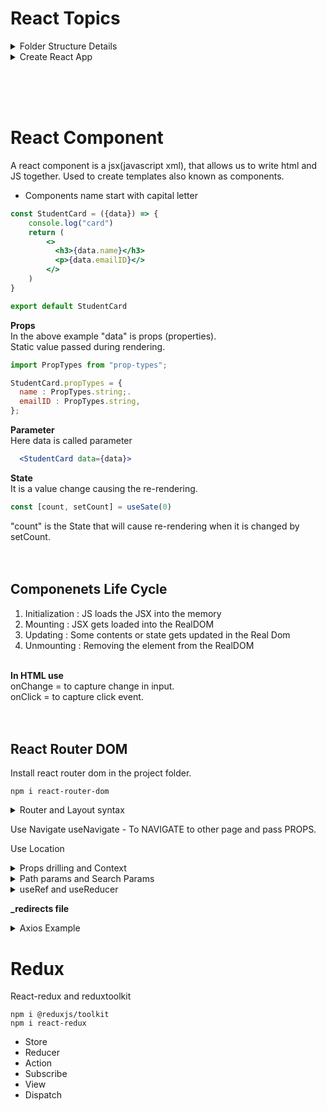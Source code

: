 # React Topics

<details>
  <summary> Folder Structure Details </summary>

  "node_modules" folder:
  "package.json" file:
  "package-lock.json" file:
  "vite.config.js" file:
  "index.html" file:
  "main.jsx" or "index.jsx" file :
  
</details>

<details>
  <summary> Create React App  </summary>
  
  ```console
npm create vite@latest
√ Project name: ... Day22-ReactComponentsLandingPage //Enter your folder name 
√ Package name: ... day22-reactcomponentslandingpage //Enter your pakage name 
√ Select a framework: » React //Select React framework 
√ Select a variant: » JavaScript + SWC //Select js+swc varient 

cd Day22-ReactComponentsLandingPage
npm install //Creates node_modules folder inside Project folder
npm run dev //run the react app in local environment
```

</details>

<br/><br/><br/>

# React Component
A react component is a jsx(javascript xml), that allows us to write html and JS together. Used to create templates also known as components.
- Components name start with capital letter

```jsx
const StudentCard = ({data}) => {
    console.log("card")
    return (
        <>
          <h3>{data.name}</h3>
          <p>{data.emailID}</>
        </>
    )
}

export default StudentCard
```

**Props**  
In the above example "data" is props (properties).  
Static value passed during rendering.<br/>

```jsx
import PropTypes from "prop-types";

StudentCard.propTypes = {
  name : PropTypes.string;.
  emailID : PropTypes.string,
};
```

**Parameter**  
Here data is called parameter
```jsx
  <StudentCard data={data}>
```

**State**<br/>
It is a value change causing the re-rendering.<br>

```jsx
const [count, setCount] = useSate(0)
```

"count" is the State that will cause re-rendering when it is changed by setCount.<br/>
<br/><br/>

## Componenets Life Cycle
1. Initialization : JS loads the JSX into the memory
2. Mounting : JSX gets loaded into the RealDOM
3. Updating : Some contents or state gets updated in the Real Dom
4. Unmounting : Removing the element from the RealDOM
<br/><br/>

**In HTML use**<br/>
onChange = to capture change in input.<br/>
onClick = to capture click event.<br/>
<br/><br/>

## React Router DOM
Install react router dom in the project folder.
```console 
npm i react-router-dom
```
<details>
  <summary>Router and Layout syntax</summary>

  App.jsx
  ```jsx
  import './App.css'

  import { BrowserRouter,Routes,Route } from "react-router-dom";
  
  import Layout from "./layout/Layout.jsx"
  import Home from './pages/Home.jsx'
  
  function App() {
  
    return (
      <>
        <BrowserRouter>
          <Routes>
            <Route path="/" element={<Layout/>}>
              <Route index element={<Home/>}/>
            </Route>
          </Routes>
        </BrowserRouter>
      </>
    )
  }
  
  export default App
  ```

  Layout.jsx
  ```jsx
  import {Outlet} from "react-router-dom"
  
  function Layout(){
      return(
          <>
  
              <Outlet/>
  
          </>
      )
  }
  
  export default Layout
  ```

  Home.jsx
  
  ```jsx
  function Home(){
      return(<>
          <h1>HomePage</h1>
      </>)
  }
  
  export default Home
  ```
  
</details>

Use Navigate
useNavigate - To NAVIGATE to other page and pass PROPS.

Use Location

<details>
  <summary>
    Props drilling and Context
  </summary>

  **Context**<br>

  A [Context.jsx](./ReactExamples/Context/Context.jsx) file for reference.<br/>
  
  - Creation
    ```jsx
    import {createContext} from "react"
    const ModeContext = createContext(null)
    ```
  - Provider
    ```jsx
    const [mode,setMode] =  useState("light")
    <ModeContext.Provider value = {mode, changeMode}>
      <SubLayout/>
    </ModeContext.Provider>
    ```
  - Subscriber
    Insede SubLayOut
    ```jsx
     const {mode : mode, changeMode} = useContext(ModeContext);
    ```
  
</details>

<details>
  <summary>
    Path params and Search Params
  </summary>

  Path Params

  Search Params
  
</details>

<details>
  <summary>
    useRef and useReducer
  </summary>

  <h4>useRef</h4>
  Do Not use in rendering
  Hook to access DOM element.  
  ref.current === e.target (very similar)
  let ref = useRef(null) 
  ref.current.style.color = "green"  
  
  <h4>useReducer</h4>
  Reducer is a function used to manipulate a single value in different sccenarios.  
  
  ```jsx
  //Normal way

  function handleMove(move){
  switch(move){
    Case "up"
    if(pos.top !== 0){
    pos.top = pos.top-100px;
    }
    break;
    Case "dowm"
    if(pos.top !== 200){
    pos.top = pos.top+100px;
    }
    break;
  }
  }
  ```

  ```jsx
  // Reducer
  const moveReducer = (state = {top:0,left:0}, action)=>{
      switch(action){
      Case "up"
      if(state.top !== 0){
      return {
        ...state,
        top: state.top + 100,
      }
      }
      return state
      Case "down"
      if(state.top !== 200){
      return {
        ...state,
        top: state.top + 100,
      }
      }
      return state
  
    }
  }


  let [pos, dispatch] = useReducer(moveReducer, {top:0, left:0});

  return(
<>
<button onClick={()=>dispatch("up")}>UP</button>
<button onClick={()=>dispatch("down")}>Down</button>
</>
)
  ```
  
</details>


**_redirects file**


<details>
  <summary>
    Axios Example
  </summary>

  ```jsx
import axios from "axios";

const instance = axios.create({
    baseURL : url,
    timeout : 1000,
    headers : {
        'X-Custom-Header': 'foobar'
    }
})

//Using simple axios call
async function GetAllPassword(){
    let res = await axios.get(url)
    return(res.data)
}

//using axios instance
async function GetSinglePassword(id){
    let res = await instance.get(`/${id}`);
    // console.log(data);
    return(res.data)
    
}


async function CreatePassword(payLoad) {

    let res = await instance.post("/",payLoad)
    console.log(res.data)

    window.location.reload();
    
}

async function  DeletePassword(id) {
    let res = await instance.delete(`/${id}`)    
}


async function EditPassword(cardId,data){
    // console.log(cardId,data);
    
    let res = await instance.put(`/${cardId}`,data)
    console.log(res.data);

    window.location.reload();
    
}


export {GetAllPassword, GetSinglePassword, CreatePassword, DeletePassword, EditPassword}
```
  
</details>

<h1>Redux</h1>
React-redux and reduxtoolkit

```console
npm i @reduxjs/toolkit
npm i react-redux
```

- Store
- Reducer
- Action
- Subscribe
- View
- Dispatch




